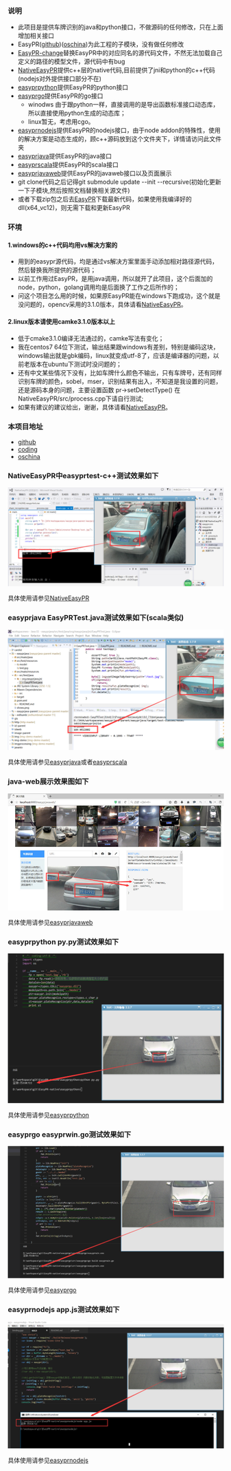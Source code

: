 ### 说明
+ 此项目是提供车牌识别的java和python接口，不做源码的任何修改，只在上面增加相关接口
+ EasyPR([github][5])([oschina][1])为此工程的子模块，没有做任何修改
+ [EasyPR-change](EasyPR-change)替换EasyPR中的对应同名的源代码文件，不然无法加载自己定义的路径的模型文件，源代码中有bug
+ [NativeEasyPR](NativeEasyPR)提供c++层的native代码,目前提供了jni和python的c++代码(nodejs对外提供接口部分不在)
+ [easyprpython](easyprpython)提供EasyPR的python接口
+ [easyprgo](easyprgo)提供EasyPR的go接口
    - winodws 由于跟python一样，直接调用的是导出函数标准接口动态库，所以直接使用python生成的动态库；
    - linux暂无，考虑用cgo。
+ [easyprnodejs](easyprnodejs)提供EasyPR的nodejs接口，由于node addon的特殊性，使用的解决方案是动态生成的，顾c++源码放到这个文件夹下，详情请访问此文件夹
+ [easyprjava](easyprjava)提供EasyPR的java接口
+ [easyprscala](easyprscala)提供EasyPR的scala接口
+ [easyprjavaweb](easyprjavaweb)提供EasyPR的javaweb接口以及页面展示
+ git clone代码之后记得git submodule update --init --recursive(初始化更新一下子模块,然后按照文档替换相关源文件)
+ 或者下载zip包之后去[EasyPR][5]下载最新代码，如果使用我编译好的dll(x64_vc12)，则无需下载和更新EasyPR

### 环境
#### 1.windows的c++代码均用vs解决方案的
+ 用到的easypr源代码，均是通过vs解决方案里面手动添加相对路径源代码，然后替换我所提供的源代码；
+ 以前工作用过EasyPR，是用java调用，所以就开了此项目，这个后面加的node，python，golang调用均是后面换了工作之后所作的；
+ 问这个项目怎么用的时候，如果原EasyPR能在windows下跑成功，这个就是没问题的，opencv采用的3.1.0版本，具体请看[NativeEasyPR](NativeEasyPR)。

#### 2.linux版本请使用camke3.1.0版本以上
+ 低于cmake3.1.0编译无法通过的，camke写法有变化；
+ 我在centos7 64位下测试，输出结果跟windows有差别，特别是编码这块，windows输出就是gbk编码，linux就变成utf-8了，应该是编译器的问题，以前老版本在ubuntu下测试时没问题的；
+ 还有中文某些情况下没有，比如车牌什么颜色不输出，只有车牌号，还有同样识别车牌的颜色，sobel，mser，识别结果有出入，不知道是我设置的问题，还是源码本身的问题，主要设置函数 pr->setDetectType() 在NativeEasyPR/src/process.cpp下请自行测试;
+ 如果有建议的建议给出，谢谢，具体请看[NativeEasyPR](NativeEasyPR)。


### 本项目地址
+ [github][2]
+ [coding][4]
+ [oschina][3]

### NativeEasyPR中easyprtest-c++测试效果如下
![easyprtes-cpp效果图](NativeEasyPR/easyprtest/shows.png)

具体使用请参见[NativeEasyPR](NativeEasyPR)

### easyprjava EasyPRTest.java测试效果如下(scala类似)
![EasyPRTest.java效果图](easyprjava/shows.png)

具体使用请参见[easyprjava](easyprjava)或者[easyprscala](easyprscala)

### java-web展示效果图如下
![imageDemo效果图](easyprjavaweb/shows.jpg)

具体使用请参见[easyprjavaweb](easyprjavaweb)

### easyprpython py.py测试效果如下
![py.py效果图](easyprpython/shows.png)

具体使用请参见[easyprpython](easyprpython)

### easyprgo easyprwin.go测试效果如下
![easyprwin.go效果图](easyprgo/src/easyprgo/shows.png)

具体使用请参见[easyprgo](easyprgo/src/easyprgo)

### easyprnodejs app.js测试效果如下
![py.py效果图](easyprnodejs/shows.png)

具体使用请参见[easyprnodejs](easyprnodejs)

[1]: https://git.oschina.net/easypr/EasyPR.git
[2]: https://github.com/smirkcat/EasyPR-native.git
[3]: https://git.oschina.net/smirkcat/EasyPR-native.git
[4]: https://git.coding.net/smirkcat/EasyPR-native.git
[5]: https://github.com/liuruoze/EasyPR.git